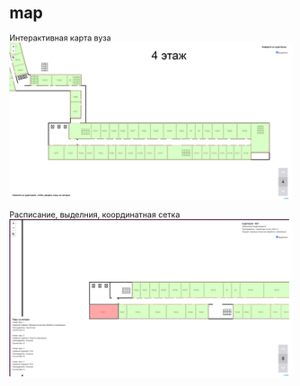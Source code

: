 # map
 Интерактивная карта вуза
![alt text](https://raw.githubusercontent.com/doozy69/map/master/3.png)

Расписание, выделния, координатная сетка
![alt text](https://raw.githubusercontent.com/doozy69/map/master/2.png)
